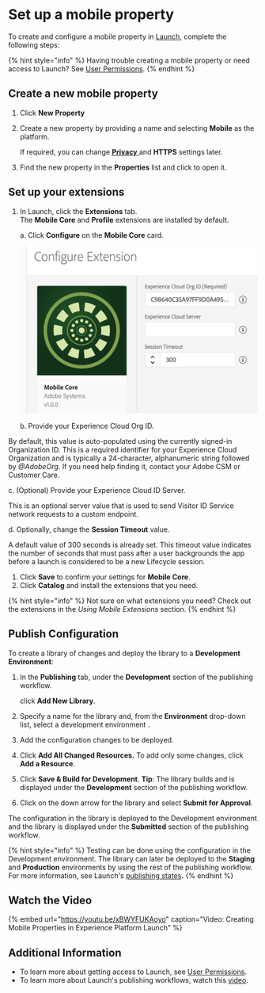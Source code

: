 # Set up a mobile property

To create and configure a mobile property in [Launch](https://launch.adobe.com), complete the following steps:

{% hint style="info" %}
Having trouble creating a mobile property or need access to Launch? See [User Permissions](https://docs.adobelaunch.com/launch-reference/administration/user-permissions).
{% endhint %}

## Create a new mobile property

1. Click **New Property**
2. Create a new property by providing a name and selecting **Mobile** as the platform.

   If required, you can change [**Privacy** ](../resources/privacy-and-gdpr.md#setting-privacy-status) and **HTTPS** settings later.

3. Find the new property in the **Properties** list and click to open it.

## Set up your extensions

1. In Launch, click the **Extensions** tab.  
   The **Mobile Core** and **Profile** extensions are installed by default.

   a. Click **Configure** on the **Mobile Core** card.

   ![](../.gitbook/assets/screen-shot-2018-10-02-at-5.02.05-pm-2.png)

   b. Provide your Experience Cloud Org ID.

By default, this value is auto-populated using the currently signed-in Organization ID. This is a required identifier for your Experience Cloud Organization and is typically a 24-character, alphanumeric string followed by _@AdobeOrg_. If you need help finding it, contact your Adobe CSM or Customer Care.

c. \(Optional\) Provide your Experience Cloud ID Server.

This is an optional server value that is used to send Visitor ID Service network requests to a custom endpoint.

d. Optionally, change the **Session Timeout** value.

A default value of 300 seconds is already set. This timeout value indicates the number of seconds that must pass after a user backgrounds the app before a launch is considered to be a new Lifecycle session.

1. Click **Save** to confirm your settings for **Mobile Core**.
2. Click **Catalog** and install the extensions that you need.

{% hint style="info" %}
Not sure on what extensions you need? Check out the extensions in the _Using Mobile Extensions_ section.
{% endhint %}

## Publish Configuration

To create a library of changes and deploy the library to a **Development Environment**:

1. In the **Publishing** tab, under the **Development** section of the publishing workflow.

   click **Add New Library**.

2. Specify a name for the library and, from the **Environment** drop-down list, select a development environment .
3. Add the configuration changes to be deployed.
4. Click **Add All Changed Resources.** To add only some changes, click **Add a Resource**. 
5. Click **Save & Build for Development**.  **Tip**: The library builds and is displayed under the **Development** section of the publishing workflow.
6. Click on the down arrow for the library and select **Submit for Approval**.

The configuration in the library is deployed to the Development environment and the library is displayed under the **Submitted** section of the publishing workflow.

{% hint style="info" %}
Testing can be done using the configuration in the Development environment. The library can later be deployed to the **Staging** and **Production** environments by using the rest of the publishing workflow. For more information, see Launch's [publishing states](https://docs.adobelaunch.com/getting-started-1/validate-and-publish#publish-to-production)**.**
{% endhint %}

## Watch the Video

{% embed url="https://youtu.be/xBWYFUKAoyo" caption="Video: Creating Mobile Properties in Experience Platform Launch" %}

## Additional Information

* To learn more about getting access to Launch, see [User Permissions](https://docs.adobelaunch.com/launch-reference/administration/user-permissions).
* To learn more about Launch's publishing workflows, watch this [video](https://www.youtube.com/embed/Pe-YSn26_xI).

